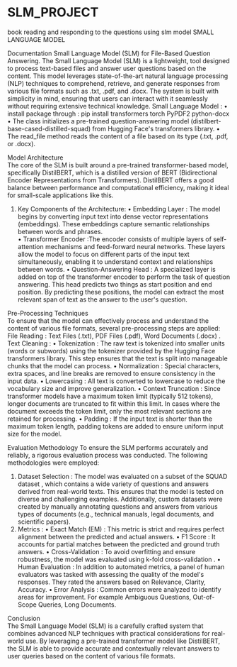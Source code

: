 # SLM_PROJECT
book reading and responding to the questions using slm model
SMALL LANGUAGE MODEL

Documentation
Small Language Model (SLM) for File-Based Question Answering. The Small Language Model (SLM) is a lightweight, tool designed to process text-based files and answer user questions based on the content. This model leverages state-of-the-art natural language processing (NLP) techniques to comprehend, retrieve, and generate responses from various file formats such as .txt, .pdf, and .docx. The system is built with simplicity in mind, ensuring that users can interact with it seamlessly without requiring extensive technical knowledge. 
Small Language Model :
•	install package through : pip install transformers torch PyPDF2 python-docx
•	The class initializes a pre-trained question-answering model (distilbert-base-cased-distilled-squad) from Hugging Face's transformers library.
•	The read_file method reads the content of a file based on its type (.txt, .pdf, or .docx).

Model Architecture  
The core of the SLM is built around a pre-trained transformer-based model, specifically DistilBERT, which is a distilled version of BERT (Bidirectional Encoder Representations from Transformers). DistilBERT offers a good balance between performance and computational efficiency, making it ideal for small-scale applications like this. 
1.	Key Components of the Architecture:
•	Embedding Layer : The model begins by converting input text into dense vector representations (embeddings). These embeddings capture semantic relationships between words and phrases.  
•	Transformer Encoder :The encoder consists of multiple layers of self-attention mechanisms and feed-forward neural networks. These layers allow the model to focus on different parts of the input text simultaneously, enabling it to understand context and relationships between words.
•	Question-Answering Head : A specialized layer is added on top of the transformer encoder to perform the task of question answering. This head predicts two things as start position and end position. By predicting these positions, the model can extract the most relevant span of text as the answer to the user's question.

Pre-Processing Techniques  
To ensure that the model can effectively process and understand the content of various file formats, several pre-processing steps are applied: 
File Reading : Text Files (.txt), PDF Files (.pdf), Word Documents (.docx) . 
Text Cleaning : 
•	Tokenization : The raw text is tokenized into smaller units (words or subwords) using the tokenizer provided by the Hugging Face transformers library. This step ensures that the text is split into manageable chunks that the model can process.
•	Normalization : Special characters, extra spaces, and line breaks are removed to ensure consistency in the input data.
•	Lowercasing : All text is converted to lowercase to reduce the vocabulary size and improve generalization.
•	Context Truncation : Since transformer models have a maximum token limit (typically 512 tokens), longer documents are truncated to fit within this limit. In cases where the document exceeds the token limit, only the most relevant sections are retained for processing.
•	Padding : If the input text is shorter than the maximum token length, padding tokens are added to ensure uniform input size for the model.


Evaluation Methodology
To ensure the SLM performs accurately and reliably, a rigorous evaluation process was conducted. The following methodologies were employed: 
1.	Dataset Selection : 
        The model was evaluated on a subset of the SQUAD dataset , which contains a wide variety of questions and answers derived from real-world texts. This ensures that the model is tested on diverse and challenging examples.
        Additionally, custom datasets were created by manually annotating questions and answers from various types of documents (e.g., technical manuals, legal documents, and scientific papers).
2.	Metrics : 
•	Exact Match (EM) : This metric is strict and requires perfect alignment between the predicted and actual answers.
•	F1 Score : It accounts for partial matches between the predicted and ground truth answers.
•	Cross-Validation : To avoid overfitting and ensure robustness, the model was evaluated using k-fold cross-validation .
•	Human Evaluation : In addition to automated metrics, a panel of human evaluators was tasked with assessing the quality of the model's responses. They rated the answers based on Relevance,             Clarity, Accuracy.
•	Error Analysis : Common errors were analyzed to identify areas for improvement. For example Ambiguous Questions, Out-of-Scope Queries, Long Documents.

Conclusion  
The Small Language Model (SLM) is a carefully crafted system that combines advanced NLP techniques with practical considerations for real-world use. By leveraging a pre-trained transformer model like DistilBERT, the SLM is able to provide accurate and contextually relevant answers to user queries based on the content of various file formats. 

